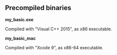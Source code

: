 ## Precompiled binaries

**my_basic.exe**

Compiled with "Visual C++ 2015", as x86 executable.

**my_basic_mac**

Compiled with "Xcode 9", as x86-64 executable.
